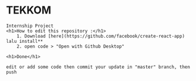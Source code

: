# TEKKOM
    Internship Project
    <h1>How to edit this repository :</h1>
        1. Download [here](https://github.com/facebook/create-react-app) lalu install** 
        2. open code > "Open with Github Desktop"
        
    <h1>Done</h1> 
    
    edit or add some code then commit your update in "master" branch, then push